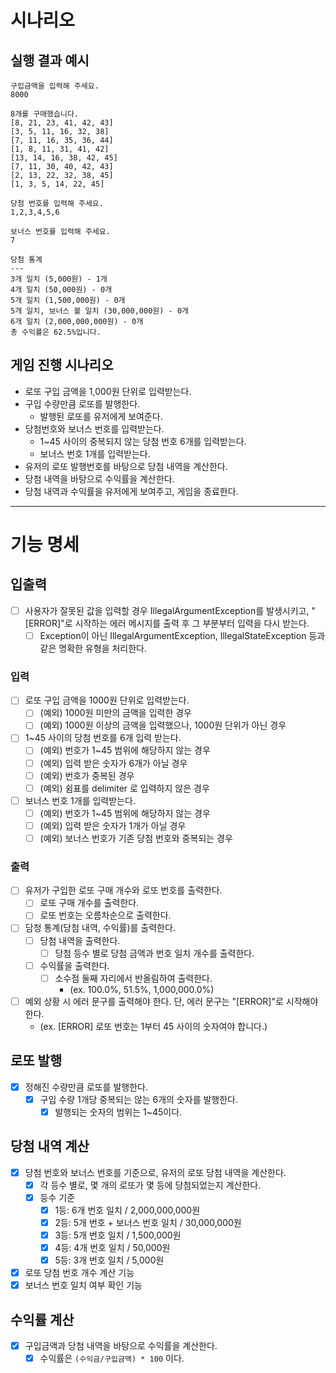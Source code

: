 # 시나리오

## 실행 결과 예시

```text
구입금액을 입력해 주세요.
8000

8개를 구매했습니다.
[8, 21, 23, 41, 42, 43] 
[3, 5, 11, 16, 32, 38] 
[7, 11, 16, 35, 36, 44] 
[1, 8, 11, 31, 41, 42] 
[13, 14, 16, 38, 42, 45] 
[7, 11, 30, 40, 42, 43] 
[2, 13, 22, 32, 38, 45] 
[1, 3, 5, 14, 22, 45]

당첨 번호를 입력해 주세요.
1,2,3,4,5,6

보너스 번호를 입력해 주세요.
7

당첨 통계
---
3개 일치 (5,000원) - 1개
4개 일치 (50,000원) - 0개
5개 일치 (1,500,000원) - 0개
5개 일치, 보너스 볼 일치 (30,000,000원) - 0개
6개 일치 (2,000,000,000원) - 0개
총 수익률은 62.5%입니다.
```

## 게임 진행 시나리오

- 로또 구입 금액을 1,000원 단위로 입력받는다.
- 구입 수량만큼 로또를 발행한다.
  - 발행된 로또를 유저에게 보여준다.
- 당첨번호와 보너스 번호를 입력받는다.
  - 1~45 사이의 중복되지 않는 당첨 번호 6개를 입력받는다.
  - 보너스 번호 1개를 입력받는다.
- 유저의 로또 발행번호를 바탕으로 당첨 내역을 계산한다.
- 당첨 내역을 바탕으로 수익률을 계산한다.
- 당첨 내역과 수익률을 유저에게 보여주고, 게임을 종료한다.

---

# 기능 명세

## 입출력

- [ ] 사용자가 잘못된 값을 입력할 경우 IllegalArgumentException를 발생시키고, "[ERROR]"로 시작하는 에러 메시지를 출력 후 그 부분부터 입력을 다시 받는다.
  - [ ] Exception이 아닌 IllegalArgumentException, IllegalStateException 등과 같은 명확한 유형을 처리한다. 

### 입력

- [ ] 로또 구입 금액을 1000원 단위로 입력받는다.
  - [ ] (예외) 1000원 미만의 금액을 입력한 경우
  - [ ] (예외) 1000원 이상의 금액을 입력했으나, 1000원 단위가 아닌 경우
- [ ] 1~45 사이의 당첨 번호를 6개 입력 받는다.
  - [ ] (예외) 번호가 1~45 범위에 해당하지 않는 경우
  - [ ] (예외) 입력 받은 숫자가 6개가 아닐 경우
  - [ ] (예외) 번호가 중복된 경우
  - [ ] (예외) 쉼표를 delimiter 로 입력하지 않은 경우
- [ ] 보너스 번호 1개를 입력받는다.
  - [ ] (예외) 번호가 1~45 범위에 해당하지 않는 경우
  - [ ] (예외) 입력 받은 숫자가 1개가 아닐 경우
  - [ ] (예외) 보너스 번호가 기존 당첨 번호와 중복되는 경우

### 출력

- [ ] 유저가 구입한 로또 구매 개수와 로또 번호를 출력한다.
  - [ ] 로또 구매 개수를 출력한다.
  - [ ] 로또 번호는 오름차순으로 출력한다.
- [ ] 담청 통계(당첨 내역, 수익률)를 출력한다.
  - [ ] 당첨 내역을 출력한다.
    - [ ] 당첨 등수 별로 당첨 금액과 번호 일치 개수를 출력한다.
  - [ ] 수익률을 출력한다.
    - [ ] 소수점 둘째 자리에서 반올림하여 출력한다. 
      - (ex. 100.0%, 51.5%, 1,000,000.0%)
- [ ] 예외 상황 시 에러 문구를 출력해야 한다. 단, 에러 문구는 "[ERROR]"로 시작해야 한다.
  - (ex. [ERROR] 로또 번호는 1부터 45 사이의 숫자여야 합니다.)


## 로또 발행

- [x] 정해진 수량만큼 로또를 발행한다.
  - [x] 구입 수량 1개당 중복되는 않는 6개의 숫자를 발행한다.
    - [x] 발행되는 숫자의 범위는 1~45이다.

## 당첨 내역 계산

- [x] 당첨 번호와 보너스 번호를 기준으로, 유저의 로또 당첨 내역을 계산한다.
  - [x] 각 등수 별로, 몇 개의 로또가 몇 등에 당첨되었는지 계산한다. 
  - [x] 등수 기준
    - [x] 1등: 6개 번호 일치 / 2,000,000,000원
    - [x] 2등: 5개 번호 + 보너스 번호 일치 / 30,000,000원
    - [x] 3등: 5개 번호 일치 / 1,500,000원
    - [x] 4등: 4개 번호 일치 / 50,000원
    - [x] 5등: 3개 번호 일치 / 5,000원
- [x] 로또 당첨 번호 개수 계산 기능
- [x] 보너스 번호 일치 여부 확인 기능

## 수익률 계산

- [x] 구입금액과 당첨 내역을 바탕으로 수익률을 계산한다.
  - [x] 수익률은 `(수익금/구입금액) * 100` 이다.
